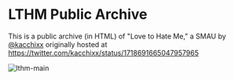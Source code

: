 # LTHM Public Archive

This is a public archive (in HTML) of "Love to Hate Me," a SMAU by [@kacchixx](https://twitter.com/kacchixx) originally hosted at https://twitter.com/kacchixx/status/1718691665047957965

![lthm-main](https://github.com/user-attachments/assets/6615d51a-f824-4255-8d87-ce820fa41ce7)
